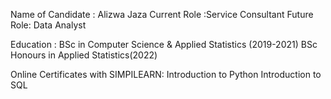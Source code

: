 Name of Candidate : Alizwa Jaza 
Current Role :Service Consultant
Future Role: Data Analyst

Education :
BSc in Computer Science & Applied Statistics (2019-2021)
BSc Honours in Applied Statistics(2022)

Online Certificates with SIMPILEARN:
Introduction to Python
Introduction to SQL
